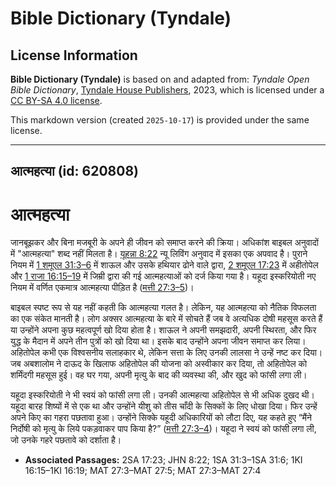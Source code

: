 # Bible Dictionary (Tyndale)

## License Information

**Bible Dictionary (Tyndale)** is based on and adapted from: _Tyndale Open Bible Dictionary_, [Tyndale House Publishers](https://tyndaleopenresources.com/), 2023, which is licensed under a [CC BY-SA 4.0 license](https://creativecommons.org/licenses/by-sa/4.0/legalcode.en).

This markdown version (created `2025-10-17`) is provided under the same license.



--------------------------------

## आत्महत्या (id: 620808)

आत्महत्या
=========

जानबूझकर और बिना मजबूरी के अपने ही जीवन को समाप्त करने की क्रिया। अधिकांश बाइबल अनुवादों में "आत्महत्या" शब्द नहीं मिलता है। [यूहन्ना 8:22](https://ref.ly/John8:22) न्यू लिविंग अनुवाद में इसका एक अपवाद है। पुराने नियम में [1 शमूएल 31:3–6](https://ref.ly/1Sam31:3-1Sam31:6) में शाऊल और उसके हथियार ढोने वाले द्वारा, [2 शमूएल 17:23](https://ref.ly/2Sam17:23) में अहीतोपेल और [1 राजा 16:15–19](https://ref.ly/1Kgs16:15-1Kgs16:19) में जिम्री द्वारा की गई आत्महत्याओं को दर्ज किया गया है। यहूदा इस्करियोती नए नियम में वर्णित एकमात्र आत्महत्या पीड़ित है ([मत्ती 27:3–5](https://ref.ly/Matt27:3-Matt27:5))।

बाइबल स्पष्ट रूप से यह नहीं कहती कि आत्महत्या गलत है। लेकिन, यह आत्महत्या को नैतिक विफलता का एक संकेत मानती है। लोग अक्सर आत्महत्या के बारे में सोचते हैं जब वे अत्यधिक दोषी महसूस करते हैं या उन्होंने अपना कुछ महत्वपूर्ण खो दिया होता है। शाऊल ने अपनी समझदारी, अपनी स्थिरता, और फिर युद्ध के मैदान में अपने तीन पुत्रों को खो दिया था। इसके बाद उन्होंने अपना जीवन समाप्त कर लिया। अहितोपेल कभी एक विश्वसनीय सलाहकार थे, लेकिन सत्ता के लिए उनकी लालसा ने उन्हें नष्ट कर दिया। जब अबशालोम ने दाऊद के खिलाफ अहितोपेल की योजना को अस्वीकार कर दिया, तो अहितोपेल को शर्मिंदगी महसूस हुई। वह घर गया, अपनी मृत्यु के बाद की व्यवस्था की, और खुद को फांसी लगा ली।

यहूदा इस्करियोती ने भी स्वयं को फांसी लगा ली। उनकी आत्महत्या अहितोपेल से भी अधिक दुखद थी। यहूदा बारह शिष्यों में से एक था और उन्होंने यीशु को तीस चाँदी के सिक्कों के लिए धोखा दिया। फिर उन्हें अपने किए का गहरा पछतावा हुआ। उन्होंने सिक्के यहूदी अधिकारियों को लौटा दिए, यह कहते हुए “मैंने निर्दोषी को मृत्यु के लिये पकड़वाकर पाप किया है?” ([मत्ती 27:3–4](https://ref.ly/Matt27:3-Matt27:4))। यहूदा ने स्वयं को फांसी लगा ली, जो उनके गहरे पछतावे को दर्शाता है।

* **Associated Passages:** 2SA 17:23; JHN 8:22; 1SA 31:3–1SA 31:6; 1KI 16:15–1KI 16:19; MAT 27:3–MAT 27:5; MAT 27:3–MAT 27:4

